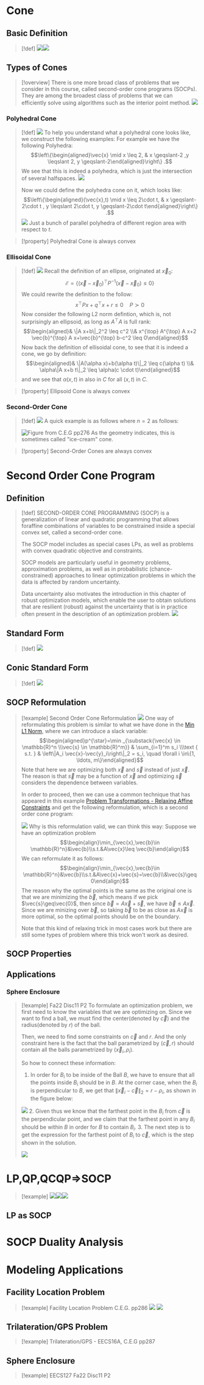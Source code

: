 # Cone
## Basic Definition
> [!def]
> ![](4_SOCPs.assets/image-20231216231812897.png)![](4_SOCPs.assets/image-20231216232127819.png)


## Types of Cones
> [!overview]
> There is one more broad class of problems that we consider in this course, called second-order cone programs (SOCPs). They are among the broadest class of problems that we can efficiently solve using algorithms such as the interior point method.
> ![](4_SOCPs.assets/image-20231216232148704.png)


### Polyhedral Cone
> [!def]
> ![](4_SOCPs.assets/image-20231217092329817.png)
> To help you understand what a polyhedral cone looks like, we construct the following examples:
> For example we have the following Polyhedra:
> $$\left\{\begin{aligned}\vec{x} \mid x \leq 2, & x \geqslant-2 ,y  \leqslant 2, y \geqslant-2\end{aligned}\right\} .$$
> We see that this is indeed a polyhedra, which is just the intersection of several halfspaces.
> ![](4_SOCPs.assets/image-20231217081116015.png)
> 
> Now we could define the polyhedra cone on it, which looks like:
>  $$\left\{\begin{aligned}(\vec{x},t) \mid x \leq 2\cdot t, & x \geqslant-2\cdot t , y  \leqslant 2\cdot t,  y \geqslant-2\cdot t\end{aligned}\right\} .$$
>  ![](4_SOCPs.assets/image-20231217081126797.png)
>  Just a bunch of parallel polyhedra of different region area with respect to $t$.

> [!property] Polyhedral Cone is always convex
> 


### Ellisoidal Cone
> [!def]
> ![](4_SOCPs.assets/image-20231217092642653.png)
> Recall the definition of an ellipse, originated at $\vec{x}_0$:
> $$\mathcal{E}=\{(\vec{x}-\vec{x}_0)^{\top}P^{-1}(\vec{x}-\vec{x}_0)\leq0\}$$
> We could rewrite the definition to the follow:
> $$x^{\top} P x+q^{\top} x+r \leq 0 \quad P \succ 0$$
> Now consider the following L2 norm defintion, which is, not surprisingly an ellipsoid, as long as $A^{\top}A$ is full rank:
> $$\begin{aligned}& \|A x+b\|_2^2 \leq c^2 \\& x^{\top} A^{\top} A x+2 \vec{b}^{\top} A x+\vec{b}^{\top} b-c^2 \leq 0\end{aligned}$$
> Now back the definition of ellisoidal cone, to see that it is indeed a cone, we go by definition:
> $$\begin{aligned}& \|A(\alpha x)+b(\alpha t)\|_2 \leq c(\alpha t) \\& \alpha\|A x+b t\|_2 \leq \alpha(c \cdot t)\end{aligned}$$
> and we see that $\alpha(x,t)$ in also in $C$ for all $(x,t)$ in $C$.

> [!property] Ellipsoid Cone is always convex
> 
> 


### Second-Order Cone
> [!def]
> ![](4_SOCPs.assets/image-20231217093103940.png)
> A quick example is as follows where $n=2$ as follows:
> 
> ![Figure from C.E.G pp276](4_SOCPs.assets/image-20231217093142823.png)
> As the geometry indicates, this is sometimes called "ice-cream" cone.

> [!property] Second-Order Cones are always convex








# Second Order Cone Program
## Definition
> [!def]
> SECOND-ORDER CONE PROGRAMMING (SOCP) is a generalization of linear and quadratic programming that allows foraffine combinations of variables to be constrained inside a special convex set, called a second-order cone. 
> 
> The SOCP model includes as special cases LPs, as well as problems with convex quadratic objective and constraints. 
> 
> SOCP models are particularly useful in geometry problems, approximation problems, as well as in probabilistic (chance-constrained) approaches to linear optimization problems in which the data is affected by random uncertainty.
> 
> Data uncertainty also motivates the introduction in this chapter of robust optimization models, which enable the user to obtain solutions that are resilient (robust) against the uncertainty that is in practice often present in the description of an optimization problem.
> ![](4_SOCPs.assets/image-20231216232215649.png)


## Standard Form
> [!def]
> ![](4_SOCPs.assets/image-20240125221350351.png)


## Conic Standard Form
> [!def]
> ![](4_SOCPs.assets/image-20240125221400316.png)


## SOCP Reformulation
> [!example] Second Order Cone Reformulation
> ![](4_SOCPs.assets/image-20231217094940360.png)
> One way of reformulating this problem is similar to what we have done in the  [Min L1 Norm](../6_Regularization_Sparsity/Analysis_of_LASSO.md#Min%20L1%20Norm), where we can introduce a slack variable:
> $$\begin{aligned}p^{\star}=\min _{\substack{\vec{x} \in \mathbb{R}^n \\\vec{s} \in \mathbb{R}^m}} & \sum_{i=1}^m s_i \\\text { s.t. } & \left\|A_i \vec{x}-\vec{y}_i\right\|_2 = s_i, \quad \forall i \in\{1, \ldots, m\}\end{aligned}$$
> Note that here we are optimizing both $\vec{x}$ and $\vec{s}$ instead of just $\vec{x}$. The reason is that $\vec{s}$ may be a function of $\vec{x}$ and optimizing $\vec{s}$ considers the dependence between variables.
> 
> In order to proceed, then we can use a common technique that has appeared in this example [Problem Transformations - Relaxing Affine Constraints](../3_Convex_Optimization/Lagrangian_Duality_Theory.md#Problem%20Solving%20Strategy#Problem%20Transformations%20-%20Relaxing%20Affine%20Constraints) and get the following reformulation, which is a second order cone program:
> 
> ![](4_SOCPs.assets/image-20231217095333285.png)
> Why is this reformulation valid, we can think this way:
> Suppose we have an optimization problem $$\begin{align}\min_{\vec{x},\vec{b}\in \mathbb{R}^n}&\vec{b}\\s.t.&A\vec{x}\leq \vec{b}\end{align}$$
> We can reformulate it as follows:
> $$\begin{align}\min_{\vec{x},\vec{b}\in \mathbb{R}^n}&\vec{b}\\s.t.&A\vec{x}+\vec{s}=\vec{b}\\&\vec{s}\geq0\end{align}$$
> The reason why the optimal points is the same as the original one is that we are minimizing the $\vec{b}$, which means if we pick $\vec{s}\geq\vec{0}$, then since $\vec{b}=A\vec{x}+\vec{s}$, we have $\vec{b}\leq A\vec{x}$. Since we are minizing over $\vec{b}$, so taking $\vec{b}$ to be as close as $A\vec{x}$ is more optimal, so the optimal points should be on the boundary.
> 
> Note that this kind of relaxing trick in most cases work but there are still some types of problem where this trick won't work as desired.


## SOCP Properties




## Applications
### Sphere Enclosure
> [!example] Fa22 Disc11 P2
> To formulate an optimization problem, we first need to know the variables that we are optimizing on. Since we want to find a ball, we must find the center(denoted by $\vec{c}$) and the radius(denoted by $r$) of the ball.
> 
> Then, we need to find some constraints on $\vec{c}$ and $r$. And the only constraint here is the fact that the ball parametrized by $(\vec{c},r)$ should contain all the balls parametrized by $(\vec{x}_i,\rho_i)$. 
> 
> So how to connect these information:
> 1. In order for $B_i$ to be inside of the Ball $B$, we have to ensure that all the points inside $B_i$ should be in $B$. At the corner case, when the $B_i$ is perpendicular to $B$, we get that $\|\vec{x}_i-\vec{c}\|_2=r-\rho_i$, as shown in the figure below:
> 
> ![](4_SOCPs.assets/image-20240124163859651.png)
> 2. Given thus we know that the farthest point in the $B_i$ from $\vec{c}$ is the perpendicular point, and we claim that the farthest point in any $B_i$ should be within $B$ in order for $B$ to contain $B_i$.
> 3. The next step is to get the expression for the farthest point of $B_i$ to $\vec{c}$, which is the step shown in the solution.
> 
> ![](4_SOCPs.assets/image-20240124163122715.png)




# LP,QP,QCQP=>SOCP
> [!example]
> ![](4_SOCPs.assets/image-20231217101540185.png)![](4_SOCPs.assets/image-20231217101519213.png)![](4_SOCPs.assets/image-20231217101524633.png)





## LP as SOCP






# SOCP Duality Analysis



# Modeling Applications
## Facility Location Problem
> [!example] Facility Location Problem C.E.G. pp286
> ![](4_SOCPs.assets/image-20231217100603374.png)
> ![](4_SOCPs.assets/image-20231217101303971.png)


## Trilateration/GPS Problem
> [!example] Trilateration/GPS - EECS16A, C.E.G pp287
> 




## Sphere Enclosure
> [!example] EECS127 Fa22 Disc11 P2
> 
